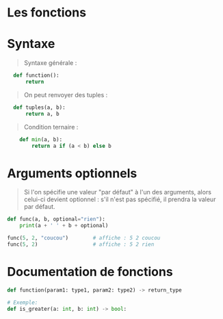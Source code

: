 # Les fonctions

# Syntaxe

> Syntaxe générale :
```python
  def function():
      return
```

> On peut renvoyer des tuples :
```python
  def tuples(a, b):
      return a, b
```

> Condition ternaire :

```python
    def min(a, b):
        return a if (a < b) else b
```

# Arguments optionnels

> Si l'on spécifie une valeur "par défaut" à l'un des arguments, alors celui-ci devient
optionnel : s'il n'est pas spécifié, il prendra la valeur par défaut.

```python
def func(a, b, optional="rien"):
    print(a + ' ' + b + optional)

func(5, 2, "coucou")        # affiche : 5 2 coucou
func(5, 2)                  # affiche : 5 2 rien
```



# Documentation de fonctions

```python
def function(param1: type1, param2: type2) -> return_type

# Exemple:
def is_greater(a: int, b: int) -> bool:
```